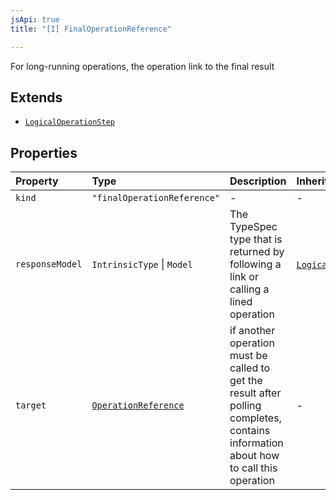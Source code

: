 ```yaml
---
jsApi: true
title: "[I] FinalOperationReference"

---
```

For long-running operations, the operation link to the final result

## Extends

- [`LogicalOperationStep`](LogicalOperationStep.md)

## Properties

| Property | Type | Description | Inherited from |
| :------ | :------ | :------ | :------ |
| `kind` | `"finalOperationReference"` | - | - |
| `responseModel` | `IntrinsicType` \| `Model` | The TypeSpec type that is returned by following a link or calling a lined operation | [`LogicalOperationStep`](LogicalOperationStep.md).`responseModel` |
| `target` | [`OperationReference`](OperationReference.md) | if another operation must be called to get the result after polling completes, contains information about how to call this operation | - |
